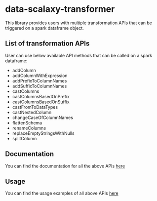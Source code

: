 # data-scalaxy-transformer

This library provides users with multiple transformation APIs that can be triggered on a spark dataframe object.

## List of transformation APIs

User can use below available API methods that can be called on a spark dataframe:

* addColumn
* addColumnWithExpression
* addPrefixToColumnNames
* addSuffixToColumnNames
* castColumns
* castColumnsBasedOnPrefix
* castColumnsBasedOnSuffix
* castFromToDataTypes
* castNestedColumn
* changeCaseOfColumnNames
* flattenSchema
* renameColumns
* replaceEmptyStringsWithNulls
* splitColumn

## Documentation

You can find the documentation for all the above APIs
[here](src%2Fmain%2Fscala%2Fcom%2Fclairvoyant%2Fdata%2Fscalaxy%2Ftransformer%2FDataFrameTransformerImplicits.scala)

## Usage

You can find the usage examples of all above APIs
[here](src%2Ftest%2Fscala%2Fcom%2Fclairvoyant%2Fdata%2Fscalaxy%2Ftransformer%2FDataFrameTransformerImplicitsSpec.scala)